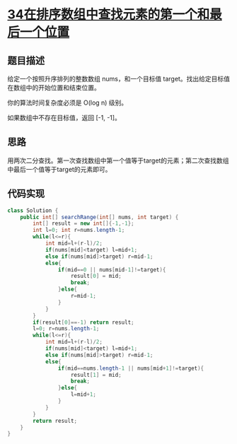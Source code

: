 # [34在排序数组中查找元素的第一个和最后一个位置][title]
## 题目描述
给定一个按照升序排列的整数数组 nums，和一个目标值 target。找出给定目标值在数组中的开始位置和结束位置。

你的算法时间复杂度必须是 O(log n) 级别。

如果数组中不存在目标值，返回 [-1, -1]。
## 思路
用两次二分查找。第一次查找数组中第一个值等于target的元素；第二次查找数组中最后一个值等于target的元素即可。
## 代码实现
```java
class Solution {
    public int[] searchRange(int[] nums, int target) {
        int[] result = new int[]{-1,-1};
        int l=0; int r=nums.length-1;
        while(l<=r){
            int mid=l+(r-l)/2;
            if(nums[mid]<target) l=mid+1;
            else if(nums[mid]>target) r=mid-1;
            else{
                if(mid==0 || nums[mid-1]!=target){
                    result[0] = mid;
                    break;
                }else{
                    r=mid-1;
                }
            }
        }
        if(result[0]==-1) return result;
        l=0; r=nums.length-1;
        while(l<=r){
            int mid=l+(r-l)/2;
            if(nums[mid]<target) l=mid+1;
            else if(nums[mid]>target) r=mid-1;
            else{
                if(mid==nums.length-1 || nums[mid+1]!=target){
                    result[1] = mid;
                    break;
                }else{
                    l=mid+1;
                }
            }
        }
        return result;
    }
}
```
[title]:https://leetcode-cn.com/problems/find-first-and-last-position-of-element-in-sorted-array/
